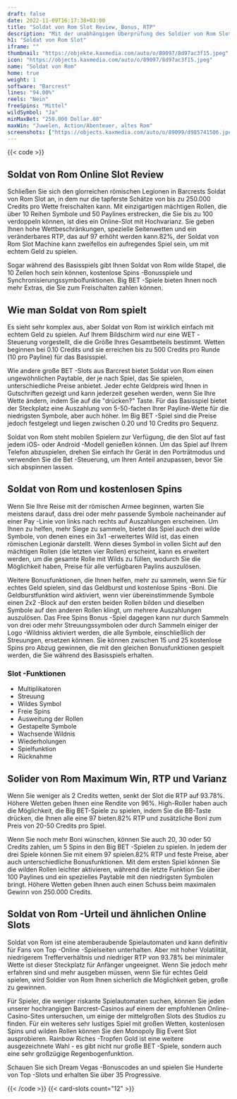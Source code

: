 ```yaml
---
draft: false
date: 2022-11-09T16:17:38+03:00
title: "Soldat von Rom Slot Review, Bonus, RTP"
description: "Mit der unabhängigen Überprüfung des Soldier von Rom Slot aus Barcrest können Sie kostenlos oder echtes Geld spielen und hier einen Bonus erhalten!"
h1: "Soldat von Rom Slot"
iframe: ""
thumbnail: "https://objekte.kaxmedia.com/auto/o/89097/8d97ac3f15.jpeg"
icon: "https://objects.kaxmedia.com/auto/o/89097/8d97ac3f15.jpeg"
name: "Soldat von Rom"
home: true
weight: 1
software: "Barcrest"
lines: "94.00%"
reels: "Nein"
freeSpins: "Mittel"
wildSymbol: "Ja"
minMaxBet: "250.000 Dollar.00"
maxWin: "Juwelen, Action/Abenteuer, altes Rom"
screenshots: ["https://objects.kaxmedia.com/auto/o/89099/d985741506.jpeg"]
---
```


{{< code >}}<h2>Soldat von Rom Online Slot Review</h2><p>Schließen Sie sich den glorreichen römischen Legionen in Barcrests Soldat von Rom Slot an, in dem nur die tapferste Schätze von bis zu 250.000 Credits pro Wette freischalten kann. Mit einzigartigen mächtigen Rollen, die über 10 Reihen Symbole und 50 Paylines erstrecken, die Sie bis zu 100 verdoppeln können, ist dies ein Online-Slot mit Hochvarianz. Sie geben Ihnen hohe Wettbeschränkungen, spezielle Seitenwetten und ein veränderbares RTP, das auf 97 erhöht werden kann.82%, der Soldat von Rom Slot Machine kann zweifellos ein aufregendes Spiel sein, um mit echtem Geld zu spielen.</p><p>Sogar während des Basisspiels gibt Ihnen Soldat von Rom wilde Stapel, die 10 Zeilen hoch sein können, kostenlose Spins -Bonusspiele und Synchronisierungssymbolfunktionen. Big BET -Spiele bieten Ihnen noch mehr Extras, die Sie zum Freischalten zahlen können.</p><h2>Wie man Soldat von Rom spielt</h2><p>Es sieht sehr komplex aus, aber Soldat von Rom ist wirklich einfach mit echtem Geld zu spielen. Auf Ihrem Bildschirm wird nur eine WET -Steuerung vorgestellt, die die Größe Ihres Gesamtbeteils bestimmt. Wetten beginnen bei 0.10 Credits und sie erreichen bis zu 500 Credits pro Runde (10 pro Payline) für das Basisspiel.</p><p>Wie andere große BET -Slots aus Barcrest bietet Soldat von Rom einen ungewöhnlichen Paytable, der je nach Spiel, das Sie spielen, unterschiedliche Preise anbietet. Jeder echte Geldpreis wird Ihnen in Gutschriften gezeigt und kann jederzeit gesehen werden, wenn Sie Ihre Wette ändern, indem Sie auf die "drücken?" Taste. Für das Basisspiel bietet der Steckplatz eine Auszahlung von 5-50-fachen Ihrer Payline-Wette für die niedrigsten Symbole, aber auch höher. Im Big BET -Spiel sind die Preise jedoch festgelegt und liegen zwischen 0.20 und 10 Credits pro Sequenz.</p><p>Soldat von Rom steht mobilen Spielern zur Verfügung, die den Slot auf fast jedem iOS- oder Android -Modell genießen können. Um das Spiel auf Ihrem Telefon abzuspielen, drehen Sie einfach Ihr Gerät in den Porträtmodus und verwenden Sie die Bet -Steuerung, um Ihren Anteil anzupassen, bevor Sie sich abspinnen lassen.</p><h2>Soldat von Rom und kostenlosen Spins</h2><p>Wenn Sie Ihre Reise mit der römischen Armee beginnen, warten Sie meistens darauf, dass drei oder mehr passende Symbole nacheinander auf einer Pay -Linie von links nach rechts auf Auszahlungen erscheinen. Um Ihnen zu helfen, mehr Siege zu sammeln, bietet das Spiel auch drei wilde Symbole, von denen eines ein 3x1 -erweitertes Wild ist, das einen römischen Legionär darstellt. Wenn dieses Symbol in vollen Sicht auf den mächtigen Rollen (die letzten vier Rollen) erscheint, kann es erweitert werden, um die gesamte Rolle mit Wilds zu füllen, wodurch Sie die Möglichkeit haben, Preise für alle verfügbaren Paylins auszulösen.</p><p>Weitere Bonusfunktionen, die Ihnen helfen, mehr zu sammeln, wenn Sie für echtes Geld spielen, sind das Geldburst und kostenlose Spins -Boni. Die Geldburstfunktion wird aktiviert, wenn vier übereinstimmende Symbole einen 2x2 -Block auf den ersten beiden Rollen bilden und dieselben Symbole auf den anderen Rollen klingt, um mehrere Auszahlungen auszulösen. Das Free Spins Bonus -Spiel dagegen kann nur durch Sammeln von drei oder mehr Streuungssymbolen oder durch Sammeln einiger der Logo -Wildniss aktiviert werden, die alle Symbole, einschließlich der Streuungen, ersetzen können. Sie können zwischen 15 und 25 kostenlose Spins pro Abzug gewinnen, die mit den gleichen Bonusfunktionen gespielt werden, die Sie während des Basisspiels erhalten.</p><h3>
Slot -Funktionen</h3><ul>
<li></span>
Multiplikatoren</li>
<li></span>
Streuung</li>
<li></span>
Wildes Symbol</li>
<li></span>
Freie Spins</li>
<li></span>
Ausweitung der Rollen</li>
<li></span>
Gestapelte Symbole</li>
<li></span>
Wachsende Wildnis</li>
<li></span>
Wiederholungen</li>
<li></span>
Spielfunktion</li>
<li></span>
Rücknahme</li></ul><h2>Solider von Rom Maximum Win, RTP und Varianz</h2><p>Wenn Sie weniger als 2 Credits wetten, senkt der Slot die RTP auf 93.78%. Höhere Wetten geben Ihnen eine Rendite von 96%. High-Roller haben auch die Möglichkeit, die Big BET-Spiele zu spielen, indem Sie die BB-Taste drücken, die Ihnen alle eine 97 bieten.82% RTP und zusätzliche Boni zum Preis von 20-50 Credits pro Spiel.</p><p>Wenn Sie noch mehr Boni wünschen, können Sie auch 20, 30 oder 50 Credits zahlen, um 5 Spins in den Big BET -Spielen zu spielen. In jedem der drei Spiele können Sie mit einem 97 spielen.82% RTP und feste Preise, aber auch unterschiedliche Bonusfunktionen. Mit dem ersten Spiel können Sie die wilden Rollen leichter aktivieren, während die letzte Funktion Sie über 100 Paylines und ein spezielles Paytable mit den niedrigsten Symbolen bringt. Höhere Wetten geben Ihnen auch einen Schuss beim maximalen Gewinn von 250.000 Credits.</p><h2>Soldat von Rom -Urteil und ähnlichen Online Slots</h2><p>Soldat von Rom ist eine atemberaubende Spielautomaten und kann definitiv für Fans von Top -Online -Spielseiten unterhalten. Aber mit hoher Volatilität, niedrigerem Trefferverhältnis und niedriger RTP von 93.78% bei minimaler Wette ist dieser Steckplatz für Anfänger ungeeignet. Wenn Sie jedoch mehr erfahren sind und mehr ausgeben müssen, wenn Sie für echtes Geld spielen, wird Soldier von Rom Ihnen sicherlich die Möglichkeit geben, große zu gewinnen.</p><p>Für Spieler, die weniger riskante Spielautomaten suchen, können Sie jeden unserer hochrangigen Barcrest-Casinos auf einem der empfohlenen Online-Casino-Sites untersuchen, um einige der mittelgroßen Slots des Studios zu finden. Für ein weiteres sehr lustiges Spiel mit großen Wetten, kostenlosen Spins und wilden Rollen können Sie den Monopoly Big Event Slot ausprobieren. Rainbow Riches -Tropfen Gold ist eine weitere ausgezeichnete Wahl - es gibt nicht nur große BET -Spiele, sondern auch eine sehr großzügige Regenbogenfunktion.</p><p>
Schauen Sie sich Dream Vegas -Bonuscodes an und spielen Sie Hunderte von Top -Slots und erhalten Sie über 35 Progressive.</p>{{< /code >}}
 {{< card-slots count="12" >}}